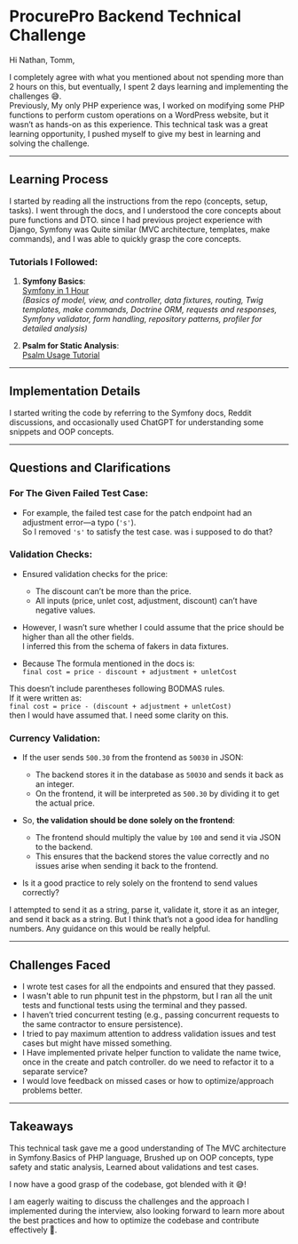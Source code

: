 # ProcurePro Backend Technical Challenge

Hi Nathan, Tomm,

I completely agree with what you mentioned about not spending more than 2 hours on this, but eventually, I spent 2 days learning and implementing the challenges 😅.  
Previously, My only PHP experience was, I worked on modifying some PHP functions to perform custom operations on a WordPress website, but it wasn’t as hands-on as this experience. This technical task was a great learning opportunity, I pushed myself to give my best in learning and solving the challenge.

---

## Learning Process

I started by reading all the instructions from the repo (concepts, setup, tasks). I went through the docs, and I understood the core concepts about pure functions and DTO. since I had previous project experience with Django, Symfony was Quite similar (MVC architecture, templates, make commands), and I was able to quickly grasp the core concepts.

### Tutorials I Followed:

1. **Symfony Basics**:  
   [Symfony in 1 Hour](https://www.youtube.com/watch?v=i_jgWZItCGI&t=69s)  
   _(Basics of model, view, and controller, data fixtures, routing, Twig templates, make commands, Doctrine ORM, requests and responses, Symfony validator, form handling, repository patterns, profiler for detailed analysis)_

2. **Psalm for Static Analysis**:  
   [Psalm Usage Tutorial](https://www.youtube.com/watch?v=ZxXw5Fkp9R8)

---

## Implementation Details

I started writing the code by referring to the Symfony docs, Reddit discussions, and occasionally used ChatGPT for understanding some snippets and OOP concepts.

---

## Questions and Clarifications

### For The Given Failed Test Case:

- For example, the failed test case for the patch endpoint had an adjustment error—a typo (`'s'`).  
  So I removed `'s'` to satisfy the test case. was i supposed to do that?

### Validation Checks:

- Ensured validation checks for the price:
  - The discount can’t be more than the price.
  - All inputs (price, unlet cost, adjustment, discount) can’t have negative values.
- However, I wasn’t sure whether I could assume that the price should be higher than all the other fields.  
  I inferred this from the schema of fakers in data fixtures.

- Because The formula mentioned in the docs is:  
  `final cost = price - discount + adjustment + unletCost`

This doesn’t include parentheses following BODMAS rules.  
If it were written as:  
`final cost = price - (discount + adjustment + unletCost)`  
then I would have assumed that. I need some clarity on this.

### Currency Validation:

- If the user sends `500.30` from the frontend as `50030` in JSON:
  - The backend stores it in the database as `50030` and sends it back as an integer.
  - On the frontend, it will be interpreted as `500.30` by dividing it to get the actual price.
- So, **the validation should be done solely on the frontend**:

  - The frontend should multiply the value by `100` and send it via JSON to the backend.
  - This ensures that the backend stores the value correctly and no issues arise when sending it back to the frontend.

- Is it a good practice to rely solely on the frontend to send values correctly?

I attempted to send it as a string, parse it, validate it, store it as an integer, and send it back as a string. But I think that’s not a good idea for handling numbers. Any guidance on this would be really helpful.

---

## Challenges Faced

- I wrote test cases for all the endpoints and ensured that they passed.
- I wasn't able to run phpunit test in the phpstorm, but I ran all the unit tests and functional tests using the terminal and they passed.
- I haven’t tried concurrent testing (e.g., passing concurrent requests to the same contractor to ensure persistence).
- I tried to pay maximum attention to address validation issues and test cases but might have missed something.
- I Have implemented private helper function to validate the name twice, once in the create and patch controller. do we need to refactor it to a separate service?
- I would love feedback on missed cases or how to optimize/approach problems better.

---

## Takeaways

This technical task gave me a good understanding of The MVC architecture in Symfony.Basics of PHP language, Brushed up on OOP concepts, type safety and static analysis, Learned about validations and test cases.

I now have a good grasp of the codebase, got blended with it 😅!

I am eagerly waiting to discuss the challenges and the approach I implemented during the interview, also looking forward to learn more about the best practices and how to optimize the codebase and contribute effectively 💯.
